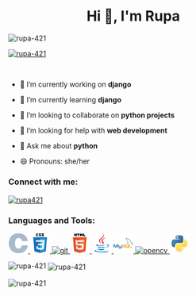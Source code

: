 <h1 align="center">Hi 👋, I'm Rupa</h1>
<p align="left"> <img src="https://komarev.com/ghpvc/?username=rupa-421&label=Profile%20views&color=0e75b6&style=flat" alt="rupa-421" /> </p>

<p align="left"> <a href="https://github.com/ryo-ma/github-profile-trophy"><img src="https://github-profile-trophy.vercel.app/?username=rupa-421" alt="rupa-421" /></a> </p>

<p align="left"> <a href="https://twitter.com/" target="blank"><img src="https://img.shields.io/twitter/follow/?logo=twitter&style=for-the-badge" alt="" /></a> </p>

- 🔭 I’m currently working on **django**

- 🌱 I’m currently learning **django**

- 👯 I’m looking to collaborate on **python projects**

- 🤝 I’m looking for help with **web development**

- 💬 Ask me about **python**
- 😄 Pronouns: she/her

<h3 align="left">Connect with me:</h3>
<p align="left">
<a href="https://www.hackerrank.com/rupa421" target="blank"><img align="center" src="https://cdn.jsdelivr.net/npm/simple-icons@3.0.1/icons/hackerrank.svg" alt="rupa421" height="30" width="40" /></a>
</p>

<h3 align="left">Languages and Tools:</h3>
<p align="left"> <a href="https://www.cprogramming.com/" target="_blank"> <img src="https://raw.githubusercontent.com/devicons/devicon/master/icons/c/c-original.svg" alt="c" width="40" height="40"/> </a> <a href="https://www.w3schools.com/css/" target="_blank"> <img src="https://raw.githubusercontent.com/devicons/devicon/master/icons/css3/css3-original-wordmark.svg" alt="css3" width="40" height="40"/> </a> <a href="https://git-scm.com/" target="_blank"> <img src="https://www.vectorlogo.zone/logos/git-scm/git-scm-icon.svg" alt="git" width="40" height="40"/> </a> <a href="https://www.w3.org/html/" target="_blank"> <img src="https://raw.githubusercontent.com/devicons/devicon/master/icons/html5/html5-original-wordmark.svg" alt="html5" width="40" height="40"/> </a> <a href="https://www.java.com" target="_blank"> <img src="https://raw.githubusercontent.com/devicons/devicon/master/icons/java/java-original.svg" alt="java" width="40" height="40"/> </a> <a href="https://www.mysql.com/" target="_blank"> <img src="https://raw.githubusercontent.com/devicons/devicon/master/icons/mysql/mysql-original-wordmark.svg" alt="mysql" width="40" height="40"/> </a> <a href="https://opencv.org/" target="_blank"> <img src="https://www.vectorlogo.zone/logos/opencv/opencv-icon.svg" alt="opencv" width="40" height="40"/> </a> <a href="https://www.python.org" target="_blank"> <img src="https://raw.githubusercontent.com/devicons/devicon/master/icons/python/python-original.svg" alt="python" width="40" height="40"/> </a> </p>

<p><img align="left" src="https://github-readme-stats.vercel.app/api/top-langs?username=rupa-421&show_icons=true&locale=en&layout=compact" alt="rupa-421" /></p>

<p>&nbsp;<img align="center" src="https://github-readme-stats.vercel.app/api?username=rupa-421&show_icons=true&locale=en" alt="rupa-421" /></p>

<p><img align="center" src="https://github-readme-streak-stats.herokuapp.com/?user=rupa-421&" alt="rupa-421" /></p>
